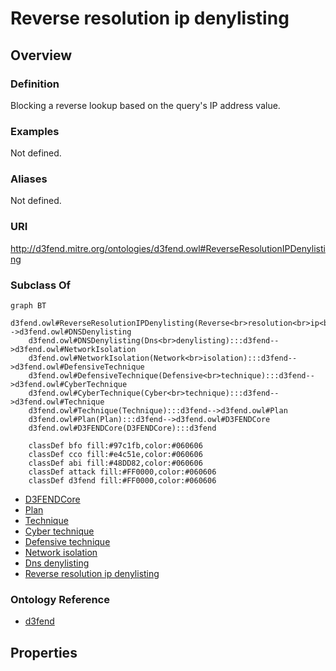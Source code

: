 # Reverse resolution ip denylisting

## Overview

### Definition
Blocking a reverse lookup based on the query's IP address value.

### Examples
Not defined.

### Aliases
Not defined.

### URI
http://d3fend.mitre.org/ontologies/d3fend.owl#ReverseResolutionIPDenylisting

### Subclass Of
```mermaid
graph BT
    d3fend.owl#ReverseResolutionIPDenylisting(Reverse<br>resolution<br>ip<br>denylisting):::d3fend-->d3fend.owl#DNSDenylisting
    d3fend.owl#DNSDenylisting(Dns<br>denylisting):::d3fend-->d3fend.owl#NetworkIsolation
    d3fend.owl#NetworkIsolation(Network<br>isolation):::d3fend-->d3fend.owl#DefensiveTechnique
    d3fend.owl#DefensiveTechnique(Defensive<br>technique):::d3fend-->d3fend.owl#CyberTechnique
    d3fend.owl#CyberTechnique(Cyber<br>technique):::d3fend-->d3fend.owl#Technique
    d3fend.owl#Technique(Technique):::d3fend-->d3fend.owl#Plan
    d3fend.owl#Plan(Plan):::d3fend-->d3fend.owl#D3FENDCore
    d3fend.owl#D3FENDCore(D3FENDCore):::d3fend
    
    classDef bfo fill:#97c1fb,color:#060606
    classDef cco fill:#e4c51e,color:#060606
    classDef abi fill:#48DD82,color:#060606
    classDef attack fill:#FF0000,color:#060606
    classDef d3fend fill:#FF0000,color:#060606
```

- [D3FENDCore](/docs/ontology/reference/model/D3FENDCore/D3FENDCore.md)
- [Plan](/docs/ontology/reference/model/D3FENDCore/Plan/Plan.md)
- [Technique](/docs/ontology/reference/model/D3FENDCore/Plan/Technique/Technique.md)
- [Cyber technique](/docs/ontology/reference/model/D3FENDCore/Plan/Technique/Cyber%20technique/Cyber%20technique.md)
- [Defensive technique](/docs/ontology/reference/model/D3FENDCore/Plan/Technique/Cyber%20technique/Defensive%20technique/Defensive%20technique.md)
- [Network isolation](/docs/ontology/reference/model/D3FENDCore/Plan/Technique/Cyber%20technique/Defensive%20technique/Network%20isolation/Network%20isolation.md)
- [Dns denylisting](/docs/ontology/reference/model/D3FENDCore/Plan/Technique/Cyber%20technique/Defensive%20technique/Network%20isolation/Dns%20denylisting/Dns%20denylisting.md)
- [Reverse resolution ip denylisting](/docs/ontology/reference/model/D3FENDCore/Plan/Technique/Cyber%20technique/Defensive%20technique/Network%20isolation/Dns%20denylisting/Reverse%20resolution%20ip%20denylisting/Reverse%20resolution%20ip%20denylisting.md)


### Ontology Reference
- [d3fend](http://d3fend.mitre.org/ontologies/d3fend.owl#)

## Properties
